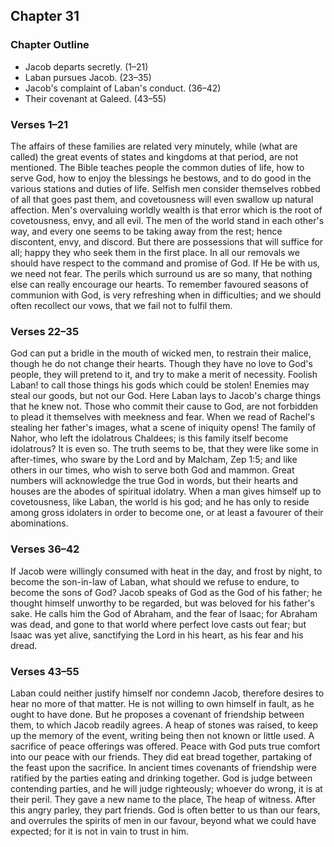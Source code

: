 ## Chapter 31

### Chapter Outline

- Jacob departs secretly. (1–21)
- Laban pursues Jacob. (23–35)
- Jacob's complaint of Laban's conduct. (36–42)
- Their covenant at Galeed. (43–55)

### Verses 1–21

The affairs of these families are related very minutely, while (what are called) the great events of states and kingdoms at that period, are not mentioned. The Bible teaches people the common duties of life, how to serve God, how to enjoy the blessings he bestows, and to do good in the various stations and duties of life. Selfish men consider themselves robbed of all that goes past them, and covetousness will even swallow up natural affection. Men's overvaluing worldly wealth is that error which is the root of covetousness, envy, and all evil. The men of the world stand in each other's way, and every one seems to be taking away from the rest; hence discontent, envy, and discord. But there are possessions that will suffice for all; happy they who seek them in the first place. In all our removals we should have respect to the command and promise of God. If He be with us, we need not fear. The perils which surround us are so many, that nothing else can really encourage our hearts. To remember favoured seasons of communion with God, is very refreshing when in difficulties; and we should often recollect our vows, that we fail not to fulfil them.

### Verses 22–35

God can put a bridle in the mouth of wicked men, to restrain their malice, though he do not change their hearts. Though they have no love to God's people, they will pretend to it, and try to make a merit of necessity. Foolish Laban! to call those things his gods which could be stolen! Enemies may steal our goods, but not our God. Here Laban lays to Jacob's charge things that he knew not. Those who commit their cause to God, are not forbidden to plead it themselves with meekness and fear. When we read of Rachel's stealing her father's images, what a scene of iniquity opens! The family of Nahor, who left the idolatrous Chaldees; is this family itself become idolatrous? It is even so. The truth seems to be, that they were like some in after-times, who sware by the Lord and by Malcham, Zep 1:5; and like others in our times, who wish to serve both God and mammon. Great numbers will acknowledge the true God in words, but their hearts and houses are the abodes of spiritual idolatry. When a man gives himself up to covetousness, like Laban, the world is his god; and he has only to reside among gross idolaters in order to become one, or at least a favourer of their abominations.

### Verses 36–42

If Jacob were willingly consumed with heat in the day, and frost by night, to become the son-in-law of Laban, what should we refuse to endure, to become the sons of God? Jacob speaks of God as the God of his father; he thought himself unworthy to be regarded, but was beloved for his father's sake. He calls him the God of Abraham, and the fear of Isaac; for Abraham was dead, and gone to that world where perfect love casts out fear; but Isaac was yet alive, sanctifying the Lord in his heart, as his fear and his dread.

### Verses 43–55

Laban could neither justify himself nor condemn Jacob, therefore desires to hear no more of that matter. He is not willing to own himself in fault, as he ought to have done. But he proposes a covenant of friendship between them, to which Jacob readily agrees. A heap of stones was raised, to keep up the memory of the event, writing being then not known or little used. A sacrifice of peace offerings was offered. Peace with God puts true comfort into our peace with our friends. They did eat bread together, partaking of the feast upon the sacrifice. In ancient times covenants of friendship were ratified by the parties eating and drinking together. God is judge between contending parties, and he will judge righteously; whoever do wrong, it is at their peril. They gave a new name to the place, The heap of witness. After this angry parley, they part friends. God is often better to us than our fears, and overrules the spirits of men in our favour, beyond what we could have expected; for it is not in vain to trust in him.

